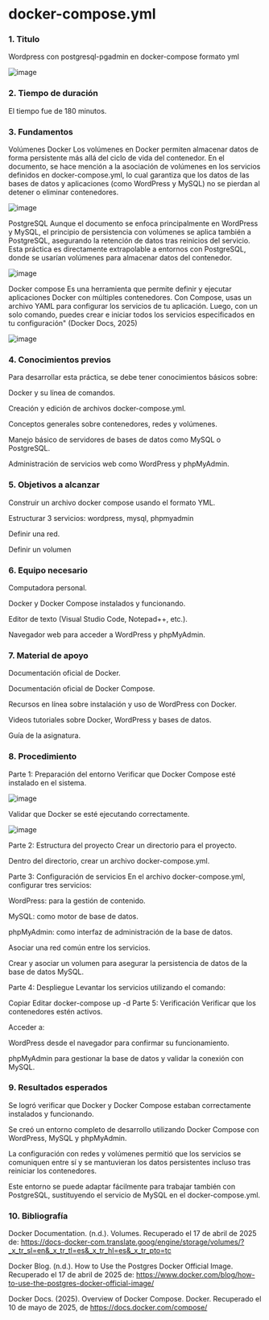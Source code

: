 # docker-compose.yml
### 1. Titulo
Wordpress con postgresql-pgadmin  en docker-compose formato yml

![image](https://github.com/user-attachments/assets/4d5dc3e1-8561-41e4-8169-d62e17598d23)


### 2. Tiempo de duración
El tiempo fue de 180 minutos.

### 3. Fundamentos
Volúmenes Docker
Los volúmenes en Docker permiten almacenar datos de forma persistente más allá del ciclo de vida del contenedor. En el documento, se hace mención a la asociación de volúmenes en los servicios definidos en docker-compose.yml, lo cual garantiza que los datos de las bases de datos y aplicaciones (como WordPress y MySQL) no se pierdan al detener o eliminar contenedores.

![image](https://github.com/user-attachments/assets/af3eaa24-1c30-467d-8c63-839780a46e1f)


PostgreSQL
Aunque el documento se enfoca principalmente en WordPress y MySQL, el principio de persistencia con volúmenes se aplica también a PostgreSQL, asegurando la retención de datos tras reinicios del servicio. Esta práctica es directamente extrapolable a entornos con PostgreSQL, donde se usarían volúmenes para almacenar datos del contenedor.

![image](https://github.com/user-attachments/assets/c78b927d-b3fb-4320-85e9-fc9448826b39)


Docker compose
Es una herramienta que permite definir y ejecutar aplicaciones Docker con múltiples contenedores. Con Compose, usas un archivo YAML para configurar los servicios de tu aplicación. Luego, con un solo comando, puedes crear e iniciar todos los servicios especificados en tu configuración" (Docker Docs, 2025)

![image](https://github.com/user-attachments/assets/de73263c-b359-4e3f-b53a-36b2014b547b)


### 4. Conocimientos previos
Para desarrollar esta práctica, se debe tener conocimientos básicos sobre:

Docker y su línea de comandos.

Creación y edición de archivos docker-compose.yml.

Conceptos generales sobre contenedores, redes y volúmenes.

Manejo básico de servidores de bases de datos como MySQL o PostgreSQL.

Administración de servicios web como WordPress y phpMyAdmin.

### 5. Objetivos a alcanzar
Construir un archivo docker compose usando el formato YML.

Estructurar 3 servicios: wordpress, mysql, phpmyadmin

Definir una red.

Definir un volumen

### 6. Equipo necesario
Computadora personal.

Docker y Docker Compose instalados y funcionando.

Editor de texto (Visual Studio Code, Notepad++, etc.).

Navegador web para acceder a WordPress y phpMyAdmin.

### 7. Material de apoyo
Documentación oficial de Docker.

Documentación oficial de Docker Compose.

Recursos en línea sobre instalación y uso de WordPress con Docker.

Videos tutoriales sobre Docker, WordPress y bases de datos.

Guía de la asignatura.

### 8. Procedimiento
Parte 1: Preparación del entorno
Verificar que Docker Compose esté instalado en el sistema.

![image](https://github.com/user-attachments/assets/64fd7462-5e08-4846-86cc-bc18fd1df072)

Validar que Docker se esté ejecutando correctamente.

![image](https://github.com/user-attachments/assets/4fdf878a-478e-49d5-b10a-12d9c7256ab1)

Parte 2: Estructura del proyecto
Crear un directorio para el proyecto.

Dentro del directorio, crear un archivo docker-compose.yml.

Parte 3: Configuración de servicios
En el archivo docker-compose.yml, configurar tres servicios:

WordPress: para la gestión de contenido.

MySQL: como motor de base de datos.

phpMyAdmin: como interfaz de administración de la base de datos.

Asociar una red común entre los servicios.

Crear y asociar un volumen para asegurar la persistencia de datos de la base de datos MySQL.

Parte 4: Despliegue
Levantar los servicios utilizando el comando:

Copiar
Editar
docker-compose up -d
Parte 5: Verificación
Verificar que los contenedores estén activos.

Acceder a:

WordPress desde el navegador para confirmar su funcionamiento.

phpMyAdmin para gestionar la base de datos y validar la conexión con MySQL.

### 9. Resultados esperados
Se logró verificar que Docker y Docker Compose estaban correctamente instalados y funcionando.

Se creó un entorno completo de desarrollo utilizando Docker Compose con WordPress, MySQL y phpMyAdmin.

La configuración con redes y volúmenes permitió que los servicios se comuniquen entre sí y se mantuvieran los datos persistentes incluso tras reiniciar los contenedores.

Este entorno se puede adaptar fácilmente para trabajar también con PostgreSQL, sustituyendo el servicio de MySQL en el docker-compose.yml.

### 10. Bibliografía
Docker Documentation. (n.d.). Volumes. Recuperado el 17 de abril de 2025 de: https://docs-docker-com.translate.goog/engine/storage/volumes/?_x_tr_sl=en&_x_tr_tl=es&_x_tr_hl=es&_x_tr_pto=tc

Docker Blog. (n.d.). How to Use the Postgres Docker Official Image. Recuperado el 17 de abril de 2025 de: https://www.docker.com/blog/how-to-use-the-postgres-docker-official-image/

Docker Docs. (2025). Overview of Docker Compose. Docker. Recuperado el 10 de mayo de 2025, de https://docs.docker.com/compose/
